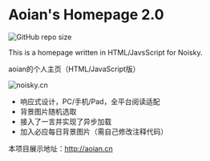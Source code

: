 
# Aoian's Homepage 2.0

![GitHub repo size]

This is a homepage written in HTML/JavsScript for Noisky.

aoian的个人主页（HTML/JavaScript版）

<img src="https://img.ffis.me/images/2019/10/25/3758164065.png"  alt="noisky.cn" />

- 响应式设计，PC/手机/Pad，全平台阅读适配
- 背景图片随机选取
- 接入了一言并实现了异步加载
- 加入必应每日背景图片（需自己修改注释代码）

本项目展示地址：http://aoian.cn


[GitHub repo size]:https://img.shields.io/github/repo-size/2926295173/aoian-cn?logo=git&style=flat-square
